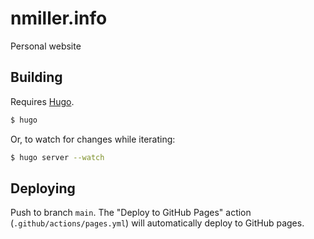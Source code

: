 # nmiller.info
Personal website

## Building

Requires [Hugo](https://gohugo.io).

```bash
$ hugo
```

Or, to watch for changes while iterating:

```bash
$ hugo server --watch
```

## Deploying

Push to branch `main`. The "Deploy to GitHub Pages" action (`.github/actions/pages.yml`) will automatically deploy to GitHub pages.
